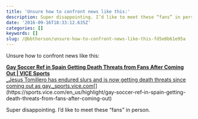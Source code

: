 ```yaml
---
title: 'Unsure how to confront news like this:'
description: Super disappointing. I’d like to meet these “fans” in person.
date: '2016-09-16T18:33:12.635Z'
categories: []
keywords: []
slug: /@bbthorson/unsure-how-to-confront-news-like-this-fd5e0b61e95a
---
```


Unsure how to confront news like this:

[**Gay Soccer Ref in Spain Getting Death Threats from Fans After Coming Out | VICE Sports**  
_Jesus Tomillero has endured slurs and is now getting death threats since coming out as gay._sports.vice.com](https://sports.vice.com/en_us/highlight/gay-soccer-ref-in-spain-getting-death-threats-from-fans-after-coming-out "https://sports.vice.com/en_us/highlight/gay-soccer-ref-in-spain-getting-death-threats-from-fans-after-coming-out")[](https://sports.vice.com/en_us/highlight/gay-soccer-ref-in-spain-getting-death-threats-from-fans-after-coming-out)

Super disappointing. I’d like to meet these “fans” in person.
